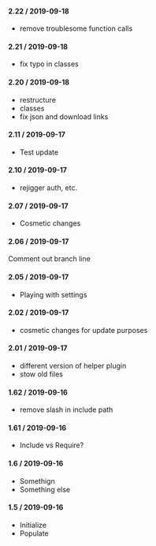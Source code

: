 #### 2.22 / 2019-09-18

* remove troublesome function calls

#### 2.21 / 2019-09-18

* fix typo in classes

#### 2.20 / 2019-09-18

* restructure
* classes
* fix json and download links

#### 2.11 / 2019-09-17

* Test update

#### 2.10 / 2019-09-17

* rejigger auth, etc.

#### 2.07 / 2019-09-17

* Cosmetic changes

#### 2.06 / 2019-09-17

Comment out branch line

#### 2.05 / 2019-09-17

* Playing with settings

#### 2.02 / 2019-09-17

* cosmetic changes for update purposes

#### 2.01 / 2019-09-17 

* different version of helper plugin
* stow old files

#### 1.62 / 2019-09-16

* remove slash in include path

#### 1.61 / 2019-09-16

* Include vs Require?

#### 1.6 / 2019-09-16

* Somethign
* Something else

#### 1.5 / 2019-09-16

* Initialize
* Populate